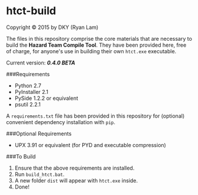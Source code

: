 htct-build
==========

Copyright © 2015 by DKY (Ryan Lam)

The files in this repository comprise the core materials that are necessary to 
build the __Hazard Team Compile Tool__. They have been provided here, free of 
charge, for anyone's use in building their own `htct.exe` executable.


Current version: ___0.4.0 BETA___


###Requirements
* Python 2.7
* PyInstaller 2.1
* PySide 1.2.2 or equivalent
* psutil 2.2.1

A `requirements.txt` file has been provided in this repository for (optional) 
convenient dependency installation with `pip`.

###Optional Requirements
* UPX 3.91 or equivalent (for PYD and executable compression)

###To Build
1. Ensure that the above requirements are installed.
2. Run `build_htct.bat`.
3. A new folder `dist` will appear with `htct.exe` inside.
4. Done!
